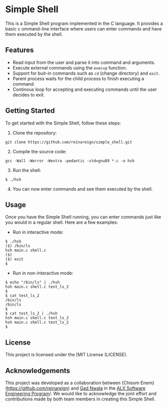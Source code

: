 # Simple Shell

This is a Simple Shell program implemented in the C language. It provides a basic c
ommand-line interface where users can enter commands and have them executed by the
shell.

## Features

- Read input from the user and parse it into command and arguments.
- Execute external commands using the `execvp` function.
- Support for buit-in commands such as `cd` (change directory) and `exit`.
- Parent process waits for the child process to finish executing a command.
- Continous loop for accepting and executing commands until the user decides to exit.

## Getting Started

To get started with the Simple Shell, follow these steps:

1. Clone the repository:

```git clone https://github.com/reinareign/simple_shell.git```

2. Compile the source code:

```gcc -Wall -Werror -Wextra -pedantic -std=gnu89 *.c -o hsh```

3. Run the shell:

```$ ./hsh```

4. You can now enter commands and see them executed by the shell.

## Usage

Once you have the Simple Shell running, you can enter commands just like you would in a regular shell. Here are a few examples:

- Run in interactive mode:

```
$ ./hsh
($) /bin/ls
hsh main.c shell.c
($)
($) exit
$
```

- Run in non-interactive mode:

```
$ echo "/bin/ls" | ./hsh
hsh main.c shell.c test_ls_2
$
$ cat test_ls_2
/bin/ls
/bin/ls
$
$ cat test_ls_2 | ./hsh
hsh main.c shell.c test_ls_2
hsh main.c shell.c test_ls_2
$
```

## License

This project is licensed under the [MIT License (LICENSE).

## Acknowledgements

This project was developed as a collaboration between {Chisom Enem}(https://github.com/reinareign) and [Gad Nwala](https://github.com/DammyNova7) in the [ALX Software Engineering Program](https://www.alxafrica.com/software-engineering)/. We would like to acknowledge the joint effort and contributions made by both team members in creating this Simple Shell.
